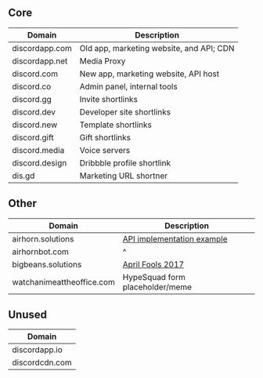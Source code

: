 ## Core
| Domain         | Description                              |
|----------------|------------------------------------------|
| discordapp.com | Old app, marketing website, and API; CDN |
| discordapp.net | Media Proxy                              |
| discord.com    | New app, marketing website, API host     |
| discord.co     | Admin panel, internal tools              |
| discord.gg     | Invite shortlinks                        |
| discord.dev    | Developer site shortlinks                |
| discord.new    | Template shortlinks                      |
| discord.gift   | Gift shortlinks                          |
| discord.media  | Voice servers                            |
| discord.design | Dribbble profile shortlink               |
| dis.gd         | Marketing URL shortner                   |

## Other

| Domain                    | Description                                                         |
|---------------------------|---------------------------------------------------------------------|
| airhorn.solutions         | [API implementation example](https://github.com/discord/airhornbot) |
| airhornbot.com            | ^                                                                   |
| bigbeans.solutions        | [April Fools 2017](https://youtu.be/9Z4GW6Vd6NI)                    |
| watchanimeattheoffice.com | HypeSquad form placeholder/meme                                     |

## Unused

| Domain         |
|----------------|
| discordapp.io  |
| discordcdn.com |
